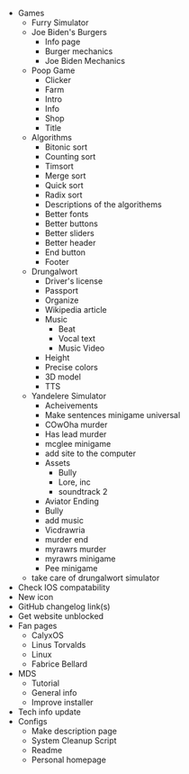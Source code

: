 - Games
    - Furry Simulator
    - Joe Biden's Burgers
        - Info page
        - Burger mechanics
        - Joe Biden Mechanics
    - Poop Game
        - Clicker
        - Farm
        - Intro
        - Info
        - Shop
        - Title
    - Algorithms
        - Bitonic sort
        - Counting sort
        - Timsort
        - Merge sort
        - Quick sort
        - Radix sort
        - Descriptions of the algorithems
        - Better fonts
        - Better buttons
        - Better sliders
        - Better header
        - End button
        - Footer
    - Drungalwort
        - Driver's license
        - Passport
        - Organize
        - Wikipedia article
        - Music
            - Beat
            - Vocal text
            - Music Video
        - Height
        - Precise colors
        - 3D model
        - TTS
    - Yandelere Simulator
        - Acheivements
        - Make sentences minigame universal
        - COwOha murder
        - Has lead murder
        - mcglee minigame
        - add site to the computer
        - Assets
            - Bully
            - Lore, inc
            - soundtrack 2
        - Aviator Ending
        - Bully
        - add music
        - Vicdrawria
        - murder end
        - myrawrs murder
        - myrawrs minigame
        - Pee minigame
    - take care of drungalwort simulator
- Check IOS compatability
- New icon
- GitHub changelog link(s)
- Get website unblocked
- Fan pages
    - CalyxOS
    - Linus Torvalds
    - Linux
    - Fabrice Bellard
- MDS
    - Tutorial
    - General info
    - Improve installer
- Tech info update
- Configs
    - Make description page
    - System Cleanup Script
    - Readme
    - Personal homepage
 
